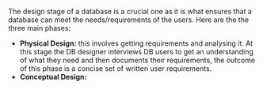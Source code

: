 The design stage of a database is a crucial one as it is what ensures that a database can meet the needs/requirements of the users.
Here are the the three main phases:
- **Physical Design:** this involves getting requirements and analysing it. At this stage the DB designer interviews DB users to get an understanding of what they need and then documents their requirements, the outcome of this phase is a concise set of written user requirements.
- **Conceptual Design:** 